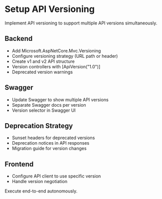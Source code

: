 # Setup API Versioning

Implement API versioning to support multiple API versions simultaneously.

## Backend
- Add Microsoft.AspNetCore.Mvc.Versioning
- Configure versioning strategy (URL path or header)
- Create v1 and v2 API structure
- Version controllers with [ApiVersion("1.0")]
- Deprecated version warnings

## Swagger
- Update Swagger to show multiple API versions
- Separate Swagger docs per version
- Version selector in Swagger UI

## Deprecation Strategy
- Sunset headers for deprecated versions
- Deprecation notices in API responses
- Migration guide for version changes

## Frontend
- Configure API client to use specific version
- Handle version negotiation

Execute end-to-end autonomously.
